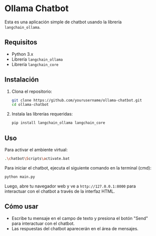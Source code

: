 # Ollama Chatbot

Esta es una aplicación simple de chatbot usando la librería `langchain_ollama`.

## Requisitos

- Python 3.x
- Librería `langchain_ollama`
- Librería `langchain_core`

## Instalación

1. Clona el repositorio:
    ```sh
    git clone https://github.com/yourusername/ollama-chatbot.git
    cd ollama-chatbot
    ```

2. Instala las librerías requeridas:
    ```sh
    pip install langchain_ollama langchain_core
    ```

## Uso

Para activar el ambiente virtual:
```sh
.\chatbot\Scripts\activate.bat
```

Para iniciar el chatbot, ejecuta el siguiente comando en la terminal (cmd):
```sh
python main.py
```

Luego, abre tu navegador web y ve a `http://127.0.0.1:8000` para interactuar con el chatbot a través de la interfaz HTML.

## Cómo usar

- Escribe tu mensaje en el campo de texto y presiona el botón "Send" para interactuar con el chatbot.
- Las respuestas del chatbot aparecerán en el área de mensajes.
